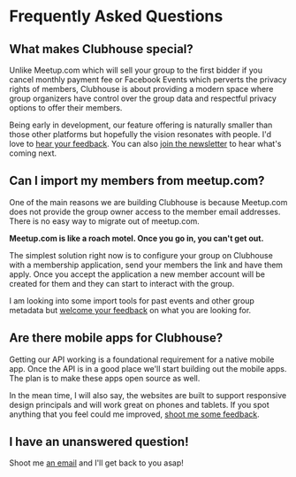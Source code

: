 # Frequently Asked Questions

## What makes Clubhouse special?

Unlike Meetup.com which will sell your group to the first bidder if you cancel monthly payment fee or Facebook Events which perverts the privacy rights of members, Clubhouse is about providing a modern space where group organizers have control over the group data and respectful privacy options to offer their members.

Being early in development, our feature offering is naturally smaller than those other platforms but hopefully the vision resonates with people. I'd love to [hear your feedback](/contact). You can also [join the newsletter](/newsletter) to hear what's coming next.

## Can I import my members from meetup.com?

One of the main reasons we are building Clubhouse is because Meetup.com does not provide the group owner access to the member email addresses. There is no easy way to migrate out of meetup.com. 

**Meetup.com is like a roach motel. Once you go in, you can't get out.**

The simplest solution right now is to configure your group on Clubhouse with a membership application, send your members the link and have them apply. Once you accept the application a new member account will be created for them and they can start to interact with the group.

I am looking into some import tools for past events and other group metadata but [welcome your feedback](/contact) on what you are looking for.

## Are there mobile apps for Clubhouse?

Getting our API working is a foundational requirement for a native mobile app. Once the API is in a good place we'll start building out the mobile apps. The plan is to make these apps open source as well.

In the mean time, I will also say, the websites are built to support responsive design principals and will work great on phones and tablets. If you spot anything that you feel could me improved, [shoot me some feedback](/contact).

## I have an unanswered question!

Shoot me [an email](/contact) and I'll get back to you asap!